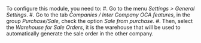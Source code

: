 To configure this module, you need to: \#. Go to the menu *Settings \>
General Settings*. \#. Go to the tab *Companies / Inter Company OCA
features*, in the group *Purchase/Sale*, check the option *Sale from
purchase*. \#. Then, select the *Warehouse for Sale Orders*, it is the
warehouse that will be used to automatically generate the sale order in
the other company.
